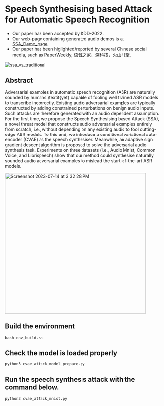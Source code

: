 # Speech Synthesising based Attack for Automatic Speech Recognition
- Our paper has been accepted by KDD-2022.
- Our web-page containing generated audio demos is at [SSA_Demo_page](https://sites.google.com/view/ssa-asr/home).
- Our paper has been higlighted/reported by several Chinese social media, such as [PaperWeekly]( https://mp.weixin.qq.com/s/qzesgFUIar3DXun0nkuq7Q), 语音之家，深科技，火山引擎.

![ssa_vs_traditional](https://github.com/xinghua-qu/SSA/assets/36146785/1ce7b3dd-93b0-4292-a3f4-1dba87457340)


## Abstract
Adversarial examples in automatic speech recognition (ASR) are naturally sounded by humans \textit{yet} capable of fooling well trained ASR models to transcribe incorrectly. Existing audio adversarial examples are typically constructed by adding constrained perturbations on benign audio inputs. Such attacks are therefore generated with an audio dependent assumption. For the first time, we propose the Speech Synthesising based Attack (SSA), a novel threat model that constructs audio adversarial examples entirely from scratch, i.e., without depending on any existing audio to fool cutting-edge ASR models. To this end, we introduce a conditional variational auto-encoder (CVAE) as the speech synthesiser. Meanwhile, an adaptive sign gradient descent algorithm is proposed to solve the adversarial audio synthesis task. Experiments on three datasets (i.e., Audio Mnist, Common Voice, and Librispeech) show that our method could synthesise naturally sounded audio adversarial examples to mislead the start-of-the-art ASR models. 

<img width="455" alt="Screenshot 2023-07-14 at 3 32 28 PM" src="https://github.com/xinghua-qu/SSA/assets/36146785/06e81daa-b980-4c85-9cee-3fb2092702c6">

## Build the environment
```bash env_build.sh```
## Check the model is loaded properly
```python3 cvae_attack_model_prepare.py```
## Run the speech synthesis attack with the command below.
```python3 cvae_attack_mnist.py```
